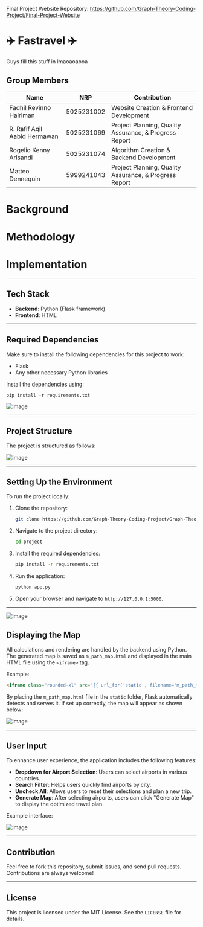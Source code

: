 Final Project Website Repository: https://github.com/Graph-Theory-Coding-Project/Final-Project-Website




# ✈️ Fastravel ✈️

Guys fill this stuff in lmaoaoaooa

## Group Members
| Name                              | NRP         | Contribution          |
|-----------------------------------|-------------|-----------------------|
| Fadhil Revinno Hairiman           | 5025231002  | Website Creation & Frontend Development  |
| R. Rafif Aqil Aabid Hermawan      | 5025231069  | Project Planning, Quality Assurance, & Progress Report |
| Rogelio Kenny Arisandi            | 5025231074  | Algorithm Creation & Backend Development |
| Matteo Dennequin                  | 5999241043  | Project Planning, Quality Assurance, & Progress Report |

# Background


# Methodology


# Implementation


---

## Tech Stack
- **Backend**: Python (Flask framework)
- **Frontend**: HTML

---

## Required Dependencies
Make sure to install the following dependencies for this project to work:
- Flask
- Any other necessary Python libraries

Install the dependencies using:
```
pip install -r requirements.txt
```

![image](https://github.com/user-attachments/assets/ec9e4b89-c799-4895-9490-b589f5ac3fb8)


---

## Project Structure

The project is structured as follows:

![image](https://github.com/user-attachments/assets/266f59e5-5a94-47ac-9840-525e169a045e)



---

## Setting Up the Environment

To run the project locally:

1. Clone the repository:
   ```bash
   git clone https://github.com/Graph-Theory-Coding-Project/Graph-Theory-FP-24.git
   ```
2. Navigate to the project directory:
   ```bash
   cd project
   ```
3. Install the required dependencies:
   ```bash
   pip install -r requirements.txt
   ```
4. Run the application:
   ```bash
   python app.py
   ```
5. Open your browser and navigate to `http://127.0.0.1:5000`.

---

![image](https://github.com/user-attachments/assets/30701acf-f4ea-4a9b-80fb-95627d18b97e)


## Displaying the Map

All calculations and rendering are handled by the backend using Python. The generated map is saved as `m_path_map.html` and displayed in the main HTML file using the `<iframe>` tag.

Example:
```html
<iframe class="rounded-xl" src="{{ url_for('static', filename='m_path_map.html') }}" width="1280" height="720"></iframe>
```

By placing the `m_path_map.html` file in the `static` folder, Flask automatically detects and serves it. If set up correctly, the map will appear as shown below:

![image](https://github.com/user-attachments/assets/1e7ae2d6-d608-488b-b47e-0630c895e12a)

---



## User Input

To enhance user experience, the application includes the following features:

- **Dropdown for Airport Selection**: Users can select airports in various countries.
- **Search Filter**: Helps users quickly find airports by city.
- **Uncheck All**: Allows users to reset their selections and plan a new trip.
- **Generate Map**: After selecting airports, users can click "Generate Map" to display the optimized travel plan.

Example interface:

![image](https://github.com/user-attachments/assets/9f06d7db-3054-4d1b-9602-6888e008c792)


---

## Contribution

Feel free to fork this repository, submit issues, and send pull requests. Contributions are always welcome!

---

## License

This project is licensed under the MIT License. See the `LICENSE` file for details.
```
